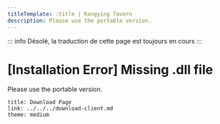 ```yaml
---
titleTemplate: :title | Kongying Tavern
description: Please use the portable version.
---
```


::: info
Désolé, la traduction de cette page est toujours en cours
:::

[文：【无法安装】提示缺乏dll文件]: # 'https://support.qq.com/products/321980/faqs/127820'

# [Installation Error] Missing .dll file

Please use the portable version.

```card
title: Download Page
link: ../../../download-client.md
theme: medium
```
